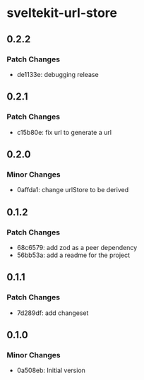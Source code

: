 # sveltekit-url-store

## 0.2.2

### Patch Changes

- de1133e: debugging release

## 0.2.1

### Patch Changes

- c15b80e: fix url to generate a url

## 0.2.0

### Minor Changes

- 0affda1: change urlStore to be derived

## 0.1.2

### Patch Changes

- 68c6579: add zod as a peer dependency
- 56bb53a: add a readme for the project

## 0.1.1

### Patch Changes

- 7d289df: add changeset

## 0.1.0

### Minor Changes

- 0a508eb: Initial version
